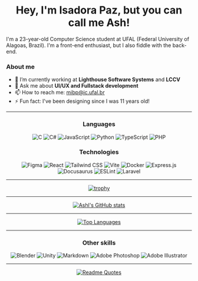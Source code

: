 <h1 align=center>Hey, I'm Isadora Paz, but you can call me Ash!</h1>

I'm a 23-year-old Computer Science student at UFAL (Federal University of Alagoas, Brazil). I'm a front-end enthusiast, but I also fiddle with the back-end.

### About me

- 🔭 I’m currently working at **Lighthouse Software Systems** and **LCCV**
- 💬 Ask me about **UI/UX and Fullstack development**
- 📫 How to reach me: mibp@ic.ufal.br
- ⚡ Fun fact: I've been designing since I was 11 years old!

<!--- 👯 I’m looking to collaborate on ...
🤔 I’m looking for help with ... -->

---------

<h3 align=center>Languages</h3>

<p align=center>
  <img src="https://img.shields.io/badge/C-00599C?style=for-the-badge&logo=c&logoColor=white" alt="C">
  <img src="https://img.shields.io/badge/C%23-239120?style=for-the-badge&logo=csharp&logoColor=white" alt="C#">
  <img src="https://img.shields.io/badge/JavaScript-323330?style=for-the-badge&logo=javascript&logoColor=F7DF1E" alt="JavaScript">
  <img src="https://img.shields.io/badge/Python-FFD43B?style=for-the-badge&logo=python&logoColor=blue" alt="Python">
  <img src="https://img.shields.io/badge/TypeScript-007ACC?style=for-the-badge&logo=typescript&logoColor=white" alt="TypeScript">
  <img src="https://img.shields.io/badge/PHP-777BB4?style=for-the-badge&logo=php&logoColor=white" alt="PHP">
</p>


<h3 align=center>Technologies</h3>

<p align="center">
  <img src="https://img.shields.io/badge/Figma-F24E1E?style=for-the-badge&logo=figma&logoColor=white" alt="Figma">
  <img src="https://img.shields.io/badge/React-20232A?style=for-the-badge&logo=react&logoColor=61DAFB" alt="React">
  <img src="https://img.shields.io/badge/Tailwind_CSS-38B2AC?style=for-the-badge&logo=tailwind-css&logoColor=white" alt="Tailwind CSS">
  <img src="https://img.shields.io/badge/Vite-B73BFE?style=for-the-badge&logo=vite&logoColor=FFD62E" alt="Vite">
  <img src="https://img.shields.io/badge/Docker-2CA5E0?style=for-the-badge&logo=docker&logoColor=white" alt="Docker">
  <img src="https://img.shields.io/badge/Express%20js-000000?style=for-the-badge&logo=express&logoColor=white" alt="Express.js">
  <img src="https://img.shields.io/badge/Docusaurus-3ECC5F?style=for-the-badge&logo=Docusaurus&logoColor=white" alt="Docusaurus">
  <img src="https://img.shields.io/badge/eslint-3A33D1?style=for-the-badge&logo=eslint&logoColor=white" alt="ESLint">
   <img src="https://img.shields.io/badge/Laravel-FF2D20?style=for-the-badge&logo=laravel&logoColor=white" alt="Laravel">
</p>


--------

<p align=center>
  <a href="https://github.com/Ashlc/github-profile-trophy" target="_blank">
    <img src="https://github-profile-trophy.vercel.app/?username=Ashlc&theme=dracula" alt="trophy">
  </a>
</p>

-------

<p align=center>
  <a href="https://github.com/ashlc/github-readme-stats" target="_blank">
    <img src="https://github-readme-stats.vercel.app/api?username=ashlc&theme=dracula&show_icons=true" alt="Ashl's GitHub stats">
  </a>
</p>

-------

<p align=center>
  <a href="https://github.com/ashlc/github-readme-stats" target="_blank">
    <img src="https://github-readme-stats.vercel.app/api/top-langs/?username=ashlc&theme=dracula&show_icons=true&hide=css&layout=compact" alt="Top Languages">
  </a>
</p>

---------

<h3 align=center>Other skills</h3>

<p align=center>
  <img src="https://img.shields.io/badge/blender-%23F5792A.svg?style=for-the-badge&logo=blender&logoColor=white" alt="Blender">
  <img src="https://img.shields.io/badge/Unity-100000?style=for-the-badge&logo=unity&logoColor=white" alt="Unity">
  <img src="https://img.shields.io/badge/Markdown-000000?style=for-the-badge&logo=markdown&logoColor=white" alt="Markdown">
  <img src="https://img.shields.io/badge/Adobe%20Photoshop-31A8FF?style=for-the-badge&logo=Adobe%20Photoshop&logoColor=black" alt="Adobe Photoshop">
  <img src="https://img.shields.io/badge/Adobe%20Illustrator-FF9A00?style=for-the-badge&logo=adobe%20illustrator&logoColor=white" alt="Adobe Illustrator">
</p>

------

<p align=center>
  <a href="https://github.com/piyushsuthar/github-readme-quotes" target="_blank">
    <img src="https://quotes-github-readme.vercel.app/api?type=horizontal&theme=dracula" alt="Readme Quotes">
  </a>
</p>

